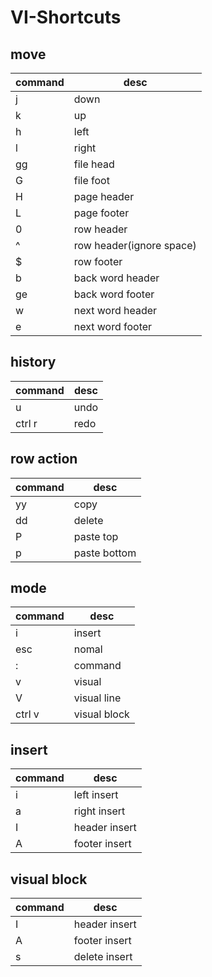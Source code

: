 # VI-Shortcuts

## move

command|desc
-|-
j|down
k|up
h|left
l|right
gg|file head
G|file foot
H|page header
L|page footer
0|row header
^|row header(ignore space)
$|row footer
b|back word header
ge|back word footer
w|next word header
e|next word footer

## history

command|desc
-|-
u|undo
ctrl r|redo

## row action

command|desc
-|-
yy|copy
dd|delete
P|paste top
p|paste bottom

## mode

command|desc
-|-
i|insert
esc|nomal
:|command
v|visual
V|visual line
ctrl v|visual block

## insert

command|desc
-|-
i|left insert
a|right insert
I|header insert
A|footer insert

## visual block

command|desc
-|-
I|header insert
A|footer insert
s|delete insert
